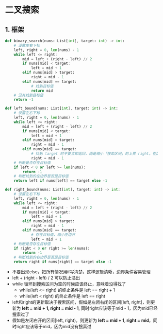 # 二叉搜索

## 1. 框架

```py
def binary_search(nums: List[int], target: int) -> int:
    # 设置左右下标
    left, right = 0, len(nums) - 1
    while left <= right:
        mid = left + (right - left) // 2
        if nums[mid] < target:
            left = mid + 1
        elif nums[mid] > target:
            right = mid - 1
        elif nums[mid] == target:
            # 找到目标值
            return mid
    # 没有找到目标值
    return -1

def left_bound(nums: List[int], target: int) -> int:
    # 设置左右下标
    left, right = 0, len(nums) - 1
    while left <= right:
        mid = left + (right - left) // 2
        if nums[mid] < target:
            left = mid + 1
        elif nums[mid] > target:
            right = mid - 1
        elif nums[mid] == target:
            # 找到 target 时不要立即返回，而是缩小「搜索区间」的上界 right，在区间 [left, mid) 中继续搜索，即不断向左收缩，达到锁定左侧边界的目的。
            right = mid - 1
    # 判断是否存在目标值
    if left < 0 or left >= len(nums):
        return -1
    # 判断找到的左边界是否是目标值
    return left if nums[left] == target else -1

def right_bound(nums: List[int], target: int) -> int:
    # 设置左右下标
    left, right = 0, len(nums) - 1
    while left <= right:
        mid = left + (right - left) // 2
        if nums[mid] < target:
            left = mid + 1
        elif nums[mid] > target:
            right = mid - 1
        elif nums[mid] == target:
            # 存在目标值，缩小左边界
            left = mid + 1
    # 判断是否存在目标值
    if right < 0 or right >= len(nums):
        return -1
    # 判断找到的右边界是否是目标值
    return right if nums[right] == target else -1
```
* 不要出现else，把所有情况用if写清楚，这样逻辑清晰，边界条件容易管理
* left + (right - left) / 2 可以防止溢出
* while 循环到搜索区间为空的时候应该终止，意味着没得找了
    * while(left <= right) 的终止条件是 left == right + 1
    * while(left < right) 的终止条件是 left == right
* left和right的更新取决于搜索区间，假如是左闭右闭的区间[left, right]，则更新为 __left = mid + 1, right = mid - 1__, 同时right应该等于mid - 1，因为mid已经搜索过了
* 假如是左闭右开的区间[left, right)，则更新为 __left = mid + 1, right = mid__，同时right应该等于mid，因为mid没有搜索过